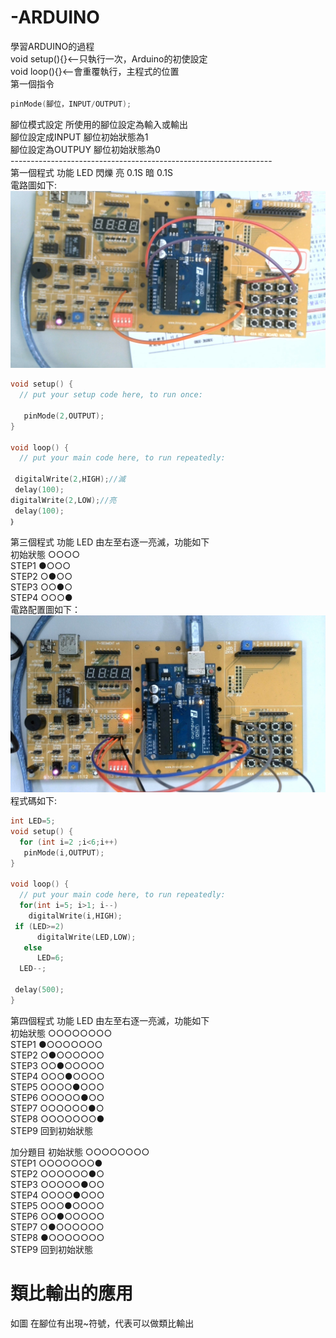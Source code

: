 # -ARDUINO
學習ARDUINO的過程</br>
void setup(){}<--只執行一次，Arduino的初使設定</br>
void loop(){}<--會重覆執行，主程式的位置</br>
第一個指令 </br>
```c++
pinMode(腳位，INPUT/OUTPUT);
```
腳位模式設定 所使用的腳位設定為輸入或輸出</br>
腳位設定成INPUT 腳位初始狀態為1</br>
腳位設定為OUTPUY 腳位初始狀態為0</br>
-----------------------------------------------------------------</br>
第一個程式 功能 LED 閃爍 亮 0.1S 暗 0.1S</br>
電路圖如下:</br>
![image](https://github.com/MorrisChen0921/-ARDUINO/blob/master/2020-09-01-141715.jpg)</br>

```c++
void setup() {
  // put your setup code here, to run once:

   pinMode(2,OUTPUT);
}

void loop() {
  // put your main code here, to run repeatedly:

 digitalWrite(2,HIGH);//滅
 delay(100);
digitalWrite(2,LOW);//亮
 delay(100);
｝
```
第三個程式 功能 LED 由左至右逐一亮滅，功能如下</br>
初始狀態  ○○○○</br>
STEP1    ●○○○</br>
STEP2    ○●○○</br>
STEP3    ○○●○</br>
STEP4    ○○○●</br>
電路配置圖如下：</br>
![image](https://github.com/MorrisChen0921/-ARDUINO/blob/master/2020-09-15-102014.jpg)</br>
程式碼如下:
```c++
int LED=5;
void setup() {
  for (int i=2 ;i<6;i++)
   pinMode(i,OUTPUT);
}

void loop() {
  // put your main code here, to run repeatedly:
  for(int i=5; i>1; i--)
    digitalWrite(i,HIGH);
 if (LED>=2)
      digitalWrite(LED,LOW);
   else
      LED=6;   
  LED--;      

 delay(500);
}
```
第四個程式 功能 LED 由左至右逐一亮滅，功能如下</br>
初始狀態  ○○○○○○○○</br>
STEP1    ●○○○○○○○</br>
STEP2    ○●○○○○○○</br>
STEP3    ○○●○○○○○</br>
STEP4    ○○○●○○○○</br>
STEP5    ○○○○●○○○</br>
STEP6    ○○○○○●○○</br>
STEP7    ○○○○○○●○</br>
STEP8    ○○○○○○○●</br>
STEP9    回到初始狀態</br>

加分題目
初始狀態   ○○○○○○○○</br>
STEP1     ○○○○○○○●</br>
STEP2     ○○○○○○●○</br>
STEP3     ○○○○○●○○</br>
STEP4     ○○○○●○○○</br>
STEP5     ○○○●○○○○</br>
STEP6     ○○●○○○○○</br>
STEP7     ○●○○○○○○</br>
STEP8     ●○○○○○○○</br>
STEP9    回到初始狀態</br>

<h1>類比輸出的應用</h1>
如圖 在腳位有出現~符號，代表可以做類比輸出</br>

